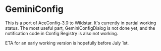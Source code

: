 GeminiConfig
============

This is a port of AceConfig-3.0 to Wildstar. It's currently in partial
working status. The most useful part, GeminiConfigDialog is not done
yet, and the notification code in Config Registry is also not working.

ETA for an early working version is hopefully before July 1st.
